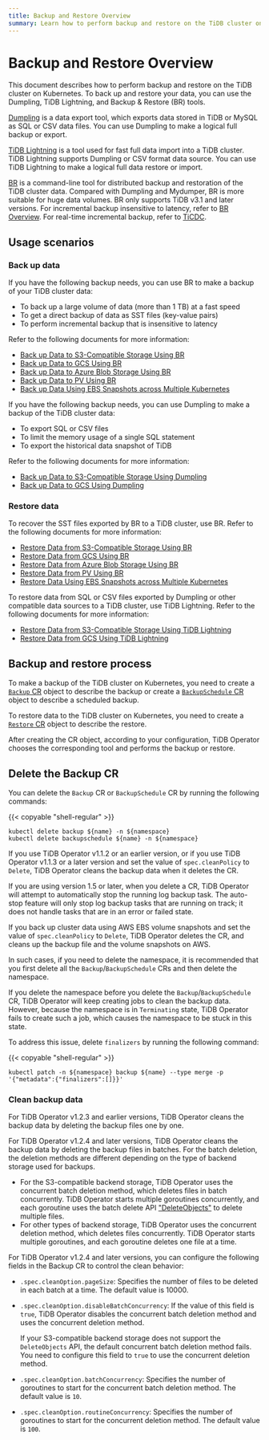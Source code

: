 ```yaml
---
title: Backup and Restore Overview
summary: Learn how to perform backup and restore on the TiDB cluster on Kubernetes using BR, Dumpling, and TiDB Lightning.
---
```


# Backup and Restore Overview

This document describes how to perform backup and restore on the TiDB cluster on Kubernetes. To back up and restore your data, you can use the Dumpling, TiDB Lightning, and Backup & Restore (BR) tools.

[Dumpling](https://docs.pingcap.com/tidb/stable/dumpling-overview) is a data export tool, which exports data stored in TiDB or MySQL as SQL or CSV data files. You can use Dumpling to make a logical full backup or export.

[TiDB Lightning](https://docs.pingcap.com/tidb/stable/get-started-with-tidb-lightning) is a tool used for fast full data import into a TiDB cluster. TiDB Lightning supports Dumpling or CSV format data source. You can use TiDB Lightning to make a logical full data restore or import.

[BR](https://docs.pingcap.com/tidb/stable/backup-and-restore-overview) is a command-line tool for distributed backup and restoration of the TiDB cluster data. Compared with Dumpling and Mydumper, BR is more suitable for huge data volumes. BR only supports TiDB v3.1 and later versions. For incremental backup insensitive to latency, refer to [BR Overview](https://docs.pingcap.com/tidb/stable/backup-and-restore-overview). For real-time incremental backup, refer to [TiCDC](https://docs.pingcap.com/tidb/stable/ticdc-overview).

## Usage scenarios

### Back up data

If you have the following backup needs, you can use BR to make a backup of your TiDB cluster data:

- To back up a large volume of data (more than 1 TB) at a fast speed
- To get a direct backup of data as SST files (key-value pairs)
- To perform incremental backup that is insensitive to latency

Refer to the following documents for more information:

- [Back up Data to S3-Compatible Storage Using BR](backup-to-aws-s3-using-br.md)
- [Back up Data to GCS Using BR](backup-to-gcs-using-br.md)
- [Back up Data to Azure Blob Storage Using BR](backup-to-azblob-using-br.md)
- [Back up Data to PV Using BR](backup-to-pv-using-br.md)
- [Back up Data Using EBS Snapshots across Multiple Kubernetes](backup-by-ebs-snapshot-across-multiple-kubernetes.md)

If you have the following backup needs, you can use Dumpling to make a backup of the TiDB cluster data:

- To export SQL or CSV files
- To limit the memory usage of a single SQL statement
- To export the historical data snapshot of TiDB

Refer to the following documents for more information:

- [Back up Data to S3-Compatible Storage Using Dumpling](backup-to-s3.md)
- [Back up Data to GCS Using Dumpling](backup-to-gcs.md)

### Restore data

To recover the SST files exported by BR to a TiDB cluster, use BR. Refer to the following documents for more information:

- [Restore Data from S3-Compatible Storage Using BR](restore-from-aws-s3-using-br.md)
- [Restore Data from GCS Using BR](restore-from-gcs-using-br.md)
- [Restore Data from Azure Blob Storage Using BR](restore-from-azblob-using-br.md)
- [Restore Data from PV Using BR](restore-from-pv-using-br.md)
- [Restore Data Using EBS Snapshots across Multiple Kubernetes](restore-from-ebs-snapshot-across-multiple-kubernetes.md)

To restore data from SQL or CSV files exported by Dumpling or other compatible data sources to a TiDB cluster, use TiDB Lightning. Refer to the following documents for more information:

- [Restore Data from S3-Compatible Storage Using TiDB Lightning](restore-from-s3.md)
- [Restore Data from GCS Using TiDB Lightning](restore-from-gcs.md)

## Backup and restore process

To make a backup of the TiDB cluster on Kubernetes, you need to create a [`Backup` CR](backup-restore-cr.md#backup-cr-fields) object to describe the backup or create a [`BackupSchedule` CR](backup-restore-cr.md#backupschedule-cr-fields) object to describe a scheduled backup.

To restore data to the TiDB cluster on Kubernetes, you need to create a [`Restore` CR](backup-restore-cr.md#restore-cr-fields) object to describe the restore.

After creating the CR object, according to your configuration, TiDB Operator chooses the corresponding tool and performs the backup or restore.

## Delete the Backup CR

You can delete the `Backup` CR or `BackupSchedule` CR by running the following commands:

{{< copyable "shell-regular" >}}

```shell
kubectl delete backup ${name} -n ${namespace}
kubectl delete backupschedule ${name} -n ${namespace}
```

If you use TiDB Operator v1.1.2 or an earlier version, or if you use TiDB Operator v1.1.3 or a later version and set the value of `spec.cleanPolicy` to `Delete`, TiDB Operator cleans the backup data when it deletes the CR.

If you are using version 1.5 or later, when you delete a CR, TiDB Operator will attempt to automatically stop the running log backup task. The auto-stop feature will only stop log backup tasks that are running on track; it does not handle tasks that are in an error or failed state.

If you back up cluster data using AWS EBS volume snapshots and set the value of `spec.cleanPolicy` to `Delete`, TiDB Operator deletes the CR, and cleans up the backup file and the volume snapshots on AWS.

In such cases, if you need to delete the namespace, it is recommended that you first delete all the `Backup`/`BackupSchedule` CRs and then delete the namespace.

If you delete the namespace before you delete the `Backup`/`BackupSchedule` CR, TiDB Operator will keep creating jobs to clean the backup data. However, because the namespace is in `Terminating` state, TiDB Operator fails to create such a job, which causes the namespace to be stuck in this state.

To address this issue, delete `finalizers` by running the following command:

{{< copyable "shell-regular" >}}

```shell
kubectl patch -n ${namespace} backup ${name} --type merge -p '{"metadata":{"finalizers":[]}}'
```

### Clean backup data

For TiDB Operator v1.2.3 and earlier versions, TiDB Operator cleans the backup data by deleting the backup files one by one.

For TiDB Operator v1.2.4 and later versions, TiDB Operator cleans the backup data by deleting the backup files in batches. For the batch deletion, the deletion methods are different depending on the type of backend storage used for backups.

* For the S3-compatible backend storage, TiDB Operator uses the concurrent batch deletion method, which deletes files in batch concurrently. TiDB Operator starts multiple goroutines concurrently, and each goroutine uses the batch delete API ["DeleteObjects"](https://docs.aws.amazon.com/AmazonS3/latest/API/API_DeleteObjects.html) to delete multiple files.
* For other types of backend storage, TiDB Operator uses the concurrent deletion method, which deletes files concurrently. TiDB Operator starts multiple goroutines, and each goroutine deletes one file at a time.

For TiDB Operator v1.2.4 and later versions, you can configure the following fields in the Backup CR to control the clean behavior:

* `.spec.cleanOption.pageSize`: Specifies the number of files to be deleted in each batch at a time. The default value is 10000.
* `.spec.cleanOption.disableBatchConcurrency`: If the value of this field is `true`, TiDB Operator disables the concurrent batch deletion method and uses the concurrent deletion method.

    If your S3-compatible backend storage does not support the `DeleteObjects` API, the default concurrent batch deletion method fails. You need to configure this field to `true` to use the concurrent deletion method.

* `.spec.cleanOption.batchConcurrency`: Specifies the number of goroutines to start for the concurrent batch deletion method. The default value is `10`.
* `.spec.cleanOption.routineConcurrency`: Specifies the number of goroutines to start for the concurrent deletion method. The default value is `100`.
